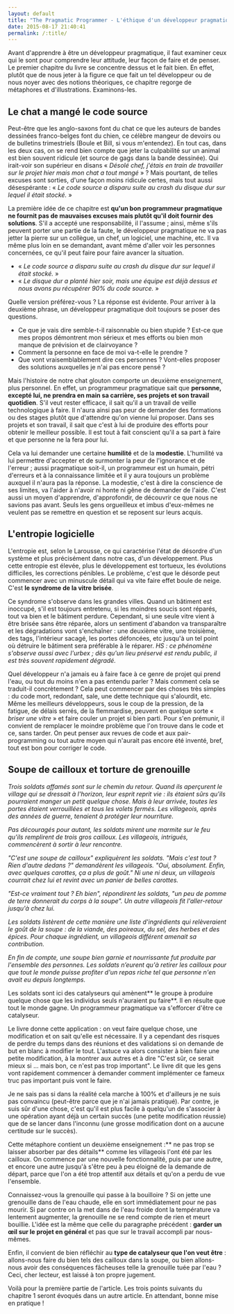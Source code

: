 ```yaml
---
layout: default
title: "The Pragmatic Programmer - L'éthique d'un développeur pragmatique 1"
date: 2015-08-17 21:40:41
permalink: /:title/
---
```

Avant d'apprendre à être un développeur pragmatique, il faut examiner ceux qui le sont pour comprendre leur attitude, leur façon de faire et de penser. Le premier chapitre du livre se concentre dessus et le fait bien. En effet, plutôt que de nous jeter à la figure ce que fait un tel développeur ou de nous noyer avec des notions théoriques, ce chapitre regorge de métaphores et d'illustrations. Examinons-les.

## Le chat a mangé le code source

Peut-être que les anglo-saxons font du chat ce que les auteurs de bandes dessinées franco-belges font du chien, ce célèbre mangeur de devoirs ou de bulletins trimestriels (Boule et Bill, si vous m'entendez). En tout cas, dans les deux cas, on se rend bien compte que jeter la culpabilité sur un animal est bien souvent ridicule (et source de gags dans la bande dessinée). Qui irait-voir son supérieur en disans « *Désolé chef, j'étais en train de travailler sur le projet hier mais mon chat a tout mangé* » ? Mais pourtant, de telles excuses sont sorties, d'une façon moins ridicule certes, mais tout aussi désespérante : « *Le code source a disparu suite au crash du disque dur sur lequel il était stocké.* »

La première idée de ce chapitre est **qu'un bon programmeur pragmatique ne fournit pas de mauvaises excuses mais plutôt qu'il doit fournir des solutions**. S'il a accepté une responsabilité, il l'assume ; ainsi, même s'ils peuvent porter une partie de la faute, le développeur pragmatique ne va pas jetter la pierre sur un collègue, un chef, un logiciel, une machine, etc. Il va même plus loin en se demandant, avant même d'aller voir les personnes concernées, ce qu'il peut faire pour faire avancer la situation.

*   « *Le code source a disparu suite au crash du disque dur sur lequel il était stocké.* »
*   « *Le disque dur a planté hier soir, mais une équipe est déjà dessus et nous avons pu récupérer 90% du code source.* »

Quelle version préférez-vous ? La réponse est évidente. Pour arriver à la deuxième phrase, un développeur pragmatique doit toujours se poser des questions.

*   Ce que je vais dire semble-t-il raisonnable ou bien stupide ? Est-ce que mes propos démontrent mon sérieux et mes efforts ou bien mon manque de prévision et de clairvoyance ?
*   Comment la personne en face de moi va-t-elle le prendre ?
*   Que vont vraisemblablement dire ces personnes ? Vont-elles proposer des solutions auxquelles je n'ai pas encore pensé ?

Mais l'histoire de notre chat glouton comporte un deuxième enseignement, plus personnel. En effet, un programmeur pragmatique sait que **personne, excepté lui, ne prendra en main sa carrière, ses projets et son travail quotidien**. S'il veut rester efficace, il sait qu'il a un travail de veille technologique à faire. Il n'aura ainsi pas peur de demander des formations ou des stages plutôt que d'attendre qu'on vienne lui proposer. Dans ses projets et son travail, il sait que c'est à lui de produire des efforts pour obtenir le meilleur possible. Il est tout à fait conscient qu'il a sa part à faire et que personne ne la fera pour lui.

Cela va lui demander une certaine **humilité** et de la **modestie**. L'humilité va lui permettre d'accepter et de surmonter la peur de l'ignorance et de l'erreur ; aussi pragmatique soit-il, un programmeur est un humain, pétri d'erreurs et à la connaissance limitée et il y aura toujours un problème auxquel il n'aura pas la réponse. La modestie, c'est à dire la conscience de ses limites, va l'aider à n'avoir ni honte ni gêne de demander de l'aide. C'est aussi un moyen d'apprendre, d'approfondir, de découvrir ce que nous ne savions pas avant. Seuls les gens orgueilleux et imbus d'eux-mêmes ne veulent pas se remettre en question et se reposent sur leurs acquis.

## L'entropie logicielle

L'entropie est, selon le Larousse, ce qui caractérise l'état de désordre d'un système et plus précisément dans notre cas, d'un développement. Plus cette entropie est élevée, plus le développement est tortueux, les évolutions difficiles, les corrections pénibles. Le problème, c'est que le désorde peut commencer avec un minuscule détail qui va vite faire effet boule de neige. C'est **le syndrome de la vitre brisée**.

Ce syndrome s'observe dans les grandes villes. Quand un bâtiment est inoccupé, s'il est toujours entretenu, si les moindres soucis sont réparés, tout va bien et le bâtiment perdure. Cependant, si une seule vitre vient à être brisée sans être réparée, alors un sentiment d'abandon va transparaître et les dégradations vont s'enchaîner : une deuxième vitre, une troisième, des tags, l'intérieur sacagé, les portes défoncées, etc jusqu'à un tel point où détruire le bâtiment sera préférable à le réparer. *HS : ce phénomène s'observe aussi avec l'urbex ; dès qu'un lieu préservé est rendu public, il est très souvent rapidement dégradé.*

Quel développeur n'a jamais eu à faire face à ce genre de projet qui prend l'eau, ou tout du moins n'en a pas entendu parler ? Mais comment cela se traduit-il concrètement ? Cela peut commencer par des choses très simples : du code mort, redondant, sale, une dette technique qui s'alourdit, etc. Même les meilleurs développeurs, sous le coup de la pression, de la fatigue, de délais serrés, de la flemmardise, peuvent en quelque sorte « *briser une vitre* » et faire couler un projet si bien parti. Pour s'en prémunir, il convient de remplacer le moindre problème que l'on trouve dans le code et ce, sans tarder. On peut penser aux revues de code et aux pair-programming ou tout autre moyen qui n'aurait pas encore été inventé, bref, tout est bon pour corriger le code.

## Soupe de cailloux et torture de grenouille

*Trois soldats affamés sont sur le chemin du retour. Quand ils aperçurent le village qui se dressait à l'horizon, leur esprit reprit vie : ils étaient sûrs qu'ils pourraient manger un petit quelque chose. Mais à leur arrivée, toutes les portes étaient verrouillées et tous les volets fermés. Les villageois, après des années de guerre, tenaient à protéger leur nourriture.*

*Pas découragés pour autant, les soldats mirent une marmite sur le feu qu'ils remplirent de trois gros cailloux. Les villageois, intrigués, commencèrent à sortir à leur rencontre.*

*"C'est une soupe de cailloux" expliquèrent les soldats. "Mais c'est tout ? Rien d'autre dedans ?" demandèrent les villageois. "Oui, absolument. Enfin, avec quelques carottes, ça a plus de goût." Ni une ni deux, un villageois courrait chez lui et revint avec un panier de belles carottes.*

*"Est-ce vraiment tout ? Eh bien", répondirent les soldats, "un peu de pomme de terre donnerait du corps à la soupe". Un autre villageois fit l'aller-retour jusqu'à chez lui.*

*Les soldats listèrent de cette manière une liste d'ingrédients qui relèveraient le goût de la soupe : de la viande, des poireaux, du sel, des herbes et des épices. Pour chaque ingrédient, un villageois différent amenait sa contribution.*

*En fin de compte, une soupe bien garnie et nourrissante fut produite par l'ensemble des personnes. Les soldats n’eurent qu'à retirer les cailloux pour que tout le monde puisse profiter d'un repas riche tel que personne n'en avait eu depuis longtemps.*

Les soldats sont ici des catalyseurs qui amènent** le groupe à produire quelque chose que les individus seuls n'auraient pu faire**. Il en résulte que tout le monde gagne. Un programmeur pragmatique va s'efforcer d'être ce catalyseur.

Le livre donne cette application : on veut faire quelque chose, une modification et on sait qu'elle est nécessaire. Il y a cependant des risques de perdre du temps dans des réunions et des validations si on demande de but en blanc à modifier le tout. L'astuce va alors consister à bien faire une petite modification, à la montrer aux autres et à dire "C'est sûr, ce serait mieux si ... mais bon, ce n'est pas trop important". Le livre dit que les gens vont rapidement commencer à demander comment implémenter ce fameux truc pas important puis vont le faire.

Je ne sais pas si dans la réalité cela marche à 100% et d'ailleurs je ne suis pas convaincu (peut-être parce que je n'ai jamais pratiqué). Par contre, je suis sûr d'une chose, c'est qu'il est plus facile à quelqu'un de s'associer à une opération ayant déjà un certain succès (une petite modification réussie) que de se lancer dans l'inconnu (une grosse modification dont on a aucune certitude sur le succès).

Cette métaphore contient un deuxième enseignement :** ne pas trop se laisser absorber par des détails** comme les villageois l'ont été par les cailloux. On commence par une nouvelle fonctionnalité, puis par une autre, et encore une autre jusqu'à s'être peu à peu éloigné de la demande de départ, parce que l'on a été trop attentif aux détails et qu'on a perdu de vue l'ensemble.

Connaissez-vous la grenouille qui passe à la bouilloire ? Si on jette une grenouille dans de l'eau chaude, elle en sort immédiatement pour ne pas mourir. Si par contre on la met dans de l'eau froide dont la température va lentement augmenter, la grenouille ne se rend compte de rien et meurt bouillie. L'idée est la même que celle du paragraphe précédent : **garder un œil sur le projet en général** et pas que sur le travail accompli par nous-mêmes.

Enfin, il convient de bien réfléchir au **type de catalyseur que l'on veut être** : allons-nous faire du bien tels des cailloux dans la soupe, ou bien allons-nous avoir des conséquences fâcheuses telle la grenouille tuée par l'eau ? Ceci, cher lecteur, est laissé à ton propre jugement.

Voilà pour la première partie de l'article. Les trois points suivants du chapitre 1 seront évoqués dans un autre article. En attendant, bonne mise en pratique !
